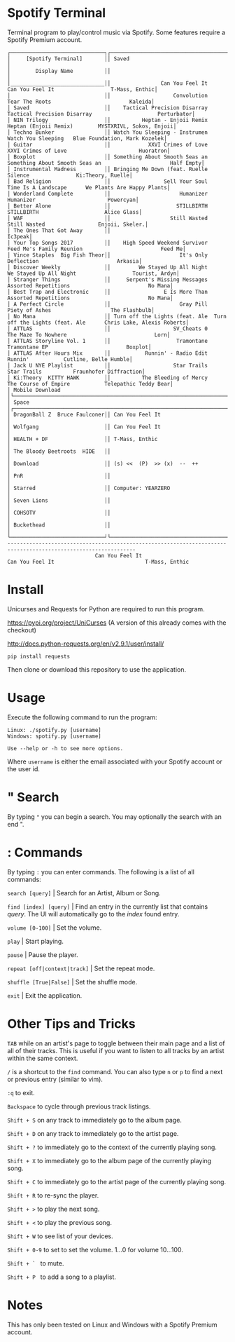 # Spotify Terminal
Terminal program to play/control music via Spotify. Some features require a Spotify Premium account.

```
┌──────────────────────────────┐┌───────────────────────────────────────────────────────────────────────────────────────────────┐
│     [Spotify Terminal]       ││ Saved                                                                                         │
│        Display Name          ││                                                                                               │
│______________________________││                Can You Feel It                 Can You Feel It                  T-Mass, Enthic│
│                              ││                    Convolution                  Tear The Roots                         Kaleida│
│ Saved                        ││    Tactical Precision Disarray     Tactical Precision Disarray                     Perturbator│
│ NIN Trilogy                  ││          Heptan - Enjoii Remix           Heptan (Enjoii Remix)        MYSTXRIVL, Sokos, Enjoii│
│ Techno Bunker                ││ Watch You Sleeping - Instrumen              Watch You Sleeping   Blue Foundation, Mark Kozelek│
│ Guitar                       ││            XXVI Crimes of Love             XXVI Crimes of Love                       Huoratron│
│ Boxplot                      ││ Something About Smooth Seas an  Something About Smooth Seas an                      Half Empty│
│ Instrumental Madness         ││ Bringing Me Down (feat. Ruelle                         Silence               Ki:Theory, Ruelle│
│ Bad Religion                 ││                 Sell Your Soul             Time Is A Landscape      We Plants Are Happy Plants│
│ Wonderland Complete          ││                      Humanizer                       Humanizer                       Powercyan│
│ Better Alone                 ││                     STILLBIRTH                      STILLBIRTH                     Alice Glass│
│ WAF                          ││                   Still Wasted                    Still Wasted                 Enjoii, Skeler.│
│ The Ones That Got Away       ││                                                                                        Ic3peak│
│ Your Top Songs 2017          ││    High Speed Weekend Survivor        Feed Me's Family Reunion                         Feed Me│
│ Vince Staples  Big Fish Theor││                      It's Only                      Deflection                         Arkasia│
│ Discover Weekly              ││         We Stayed Up All Night          We Stayed Up All Night                  Tourist, Ardyn│
│ Stranger Things              ││     Serpent's Missing Messages            Assorted Repetitions                         No Mana│
│ Best Trap and Electronic     ││                 E Is More Than            Assorted Repetitions                         No Mana│
│ A Perfect Circle             ││                      Gray Pill                  Piety of Ashes                   The Flashbulb│
│ No Mana                      ││ Turn off the Lights (feat. Ale  Turn off the Lights (feat. Ale      Chris Lake, Alexis Roberts│
│ ATTLAS                       ││                    SV_Cheats 0             The Maze To Nowhere                            Lorn│
│ ATTLAS Storyline Vol. 1      ││                     Tramontane                   Tramontane EP                         Boxplot│
│ ATTLAS After Hours Mix       ││           Runnin' - Radio Edit                         Runnin'           Cutline, Belle Humble│
│ Jack U NYE Playlist          ││                    Star Trails                     Star Trails          Fraunhofer Diffraction│
│ Ki:Theory  KITTY HAWK        ││          The Bleeding of Mercy            The Course of Empire           Telepathic Teddy Bear│
│ Mobile Download              │└───────────────────────────────────────────────────────────────────────────────────────────────┘
│ Space                        │┌───────────────────────────────────────────────────────────────────────────────────────────────┐
│ DragonBall Z  Bruce Faulconer││ Can You Feel It                                                                               │
│ Wolfgang                     ││ Can You Feel It                                                                               │
│ HEALTH + DF                  ││ T-Mass, Enthic                                                                                │
│ The Bloody Beetroots  HIDE   ││                                                                                               │
│ Download                     ││ (s) <<  (P)  >> (x)  --  ++                                                                   │
│ PnR                          ││                                                                                               │
│ Starred                      ││ Computer: YEARZERO                                                                            │
│ Seven Lions                  ││                                                                                               │
│ COHSOTV                      ││                                                                                               │
│ Buckethead                   ││                                                                                               │
└──────────────────────────────┘└───────────────────────────────────────────────────────────────────────────────────────────────┘
---------------------------------------------------------------------------------------------------------------
                            Can You Feel It                            Can You Feel It                             T-Mass, Enthic
```
# Install
Unicurses and Requests for Python are required to run this program.

https://pypi.org/project/UniCurses
(A version of this already comes with the checkout)

http://docs.python-requests.org/en/v2.9.1/user/install/
```
pip install requests
```

Then clone or download this repository to use the application.

# Usage
Execute the following command to run the program:
```
Linux: ./spotify.py [username]
Windows: spotify.py [username]

Use --help or -h to see more options.
```
Where ```username``` is either the email associated with your Spotify account or the user id.

# " Search
By typing ```"``` you can begin a search. You may optionally the search with an end ".

# : Commands
By typing ```:``` you can enter commands. The following is a list of all commands:

```search [query]``` | Search for an Artist, Album or Song.

```find [index] [query]``` | Find an entry in the currently list that contains *query*. The UI will automatically go to the *index* found entry.

```volume [0-100]``` | Set the volume.

```play``` | Start playing.

```pause``` | Pause the player.

```repeat [off|context|track]``` | Set the repeat mode.

```shuffle [True|False]``` | Set the shuffle mode.

```exit``` | Exit the application.

# Other Tips and Tricks
```TAB``` while on an artist's page to toggle between their main page and a list of all of their tracks. This is useful if you want to listen to all tracks by an artist within the same context.

```/``` is a shortcut to the ```find``` command. You can also type ```n``` or ```p``` to find a next or previous entry (similar to vim).

```:q``` to exit.

```Backspace``` to cycle through previous track listings.

```Shift + S``` on any track to immediately go to the album page.

```Shift + D``` on any track to immediately go to the artist page.

```Shift + ?``` to immediately go to the context of the currently playing song.

```Shift + X``` to immediately go to the album page of the currently playing song.

```Shift + C``` to immediately go to the artist page of the currently playing song.

```Shift + R``` to re-sync the player.

```Shift + >``` to play the next song.

```Shift + <``` to play the previous song.

```Shift + W``` to see list of your devices.

```Shift + 0-9``` to set to set the volume. 1...0 for volume 10...100.

```Shift + ` ``` to mute.

```Shift + P ``` to add a song to a playlist.

# Notes
This has only been tested on Linux and Windows with a Spotify Premium account.
